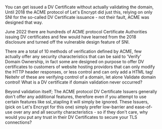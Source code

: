 You can get issued a DV Certificate without actually validating the domain, Until 2018 the ACME protocol of Let's Encrypt did just this, relying on only SNI for the so-called DV Certificate issuance - not their fault, ACME was designed that way.

June 2022 there are hundreds of ACME protocol Certificate Authorities issuing DV certificates and few would have learned from the 2018 disclosure and turned off the vulnerable design feature of SNI.

There are a total of 10 methods of verification defined by ACME, few actually offer any security characteristics that can be said to 'Verify' Domain Ownership, in fact some are designed on purpose to offer DV certificates to customers of website hosting providors that can only modify the HTTP header responses, or less control and can only add a HTML tag! Neitehr of these are verifying control of a domain, let alone Validate domain control! What is a DV certificate if domain validation never occurred?

Beyond validation itself; The ACME protocol DV Certificate Issuers generally don't offer any additional features, therefore even if you attempt to use certain features like ssl_stapling it will simply be ignored. These Issuers, (pick on Let's Encrypt for this one) simply prefer low-barrier and ease-of-use over any and all security characteristics - so if they don't care, why would you put any trust in their DV Certificates to secure your TLS connections?
